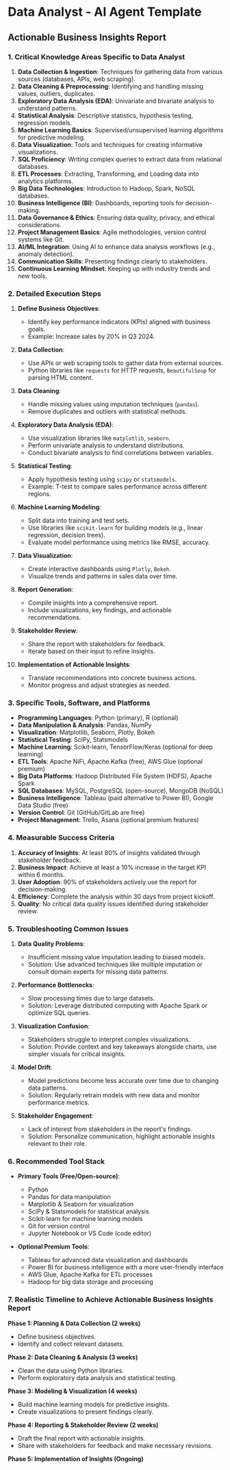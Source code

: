 # Data Analyst - AI Agent Template

## Actionable Business Insights Report

### 1. Critical Knowledge Areas Specific to Data Analyst

1. **Data Collection & Ingestion**: Techniques for gathering data from various sources (databases, APIs, web scraping).
2. **Data Cleaning & Preprocessing**: Identifying and handling missing values, outliers, duplicates.
3. **Exploratory Data Analysis (EDA)**: Univariate and bivariate analysis to understand patterns.
4. **Statistical Analysis**: Descriptive statistics, hypothesis testing, regression models.
5. **Machine Learning Basics**: Supervised/unsupervised learning algorithms for predictive modeling.
6. **Data Visualization**: Tools and techniques for creating informative visualizations.
7. **SQL Proficiency**: Writing complex queries to extract data from relational databases.
8. **ETL Processes**: Extracting, Transforming, and Loading data into analytics platforms.
9. **Big Data Technologies**: Introduction to Hadoop, Spark, NoSQL databases.
10. **Business Intelligence (BI)**: Dashboards, reporting tools for decision-making.
11. **Data Governance & Ethics**: Ensuring data quality, privacy, and ethical considerations.
12. **Project Management Basics**: Agile methodologies, version control systems like Git.
13. **AI/ML Integration**: Using AI to enhance data analysis workflows (e.g., anomaly detection).
14. **Communication Skills**: Presenting findings clearly to stakeholders.
15. **Continuous Learning Mindset**: Keeping up with industry trends and new tools.

### 2. Detailed Execution Steps

1. **Define Business Objectives**:
   - Identify key performance indicators (KPIs) aligned with business goals.
   - Example: Increase sales by 20% in Q3 2024.

2. **Data Collection**:
   - Use APIs or web scraping tools to gather data from external sources.
   - Python libraries like `requests` for HTTP requests, `BeautifulSoup` for parsing HTML content.

3. **Data Cleaning**:
   - Handle missing values using imputation techniques (`pandas`).
   - Remove duplicates and outliers with statistical methods.

4. **Exploratory Data Analysis (EDA)**:
   - Use visualization libraries like `matplotlib`, `seaborn`.
   - Perform univariate analysis to understand distributions.
   - Conduct bivariate analysis to find correlations between variables.

5. **Statistical Testing**:
   - Apply hypothesis testing using `scipy` or `statsmodels`.
   - Example: T-test to compare sales performance across different regions.

6. **Machine Learning Modeling**:
   - Split data into training and test sets.
   - Use libraries like `scikit-learn` for building models (e.g., linear regression, decision trees).
   - Evaluate model performance using metrics like RMSE, accuracy.

7. **Data Visualization**:
   - Create interactive dashboards using `Plotly`, `Bokeh`.
   - Visualize trends and patterns in sales data over time.

8. **Report Generation**:
   - Compile insights into a comprehensive report.
   - Include visualizations, key findings, and actionable recommendations.

9. **Stakeholder Review**:
   - Share the report with stakeholders for feedback.
   - Iterate based on their input to refine insights.

10. **Implementation of Actionable Insights**:
    - Translate recommendations into concrete business actions.
    - Monitor progress and adjust strategies as needed.

### 3. Specific Tools, Software, and Platforms

- **Programming Languages**: Python (primary), R (optional)
- **Data Manipulation & Analysis**: Pandas, NumPy
- **Visualization**: Matplotlib, Seaborn, Plotly, Bokeh
- **Statistical Testing**: SciPy, Statsmodels
- **Machine Learning**: Scikit-learn, TensorFlow/Keras (optional for deep learning)
- **ETL Tools**: Apache NiFi, Apache Kafka (free), AWS Glue (optional premium)
- **Big Data Platforms**: Hadoop Distributed File System (HDFS), Apache Spark
- **SQL Databases**: MySQL, PostgreSQL (open-source), MongoDB (NoSQL)
- **Business Intelligence**: Tableau (paid alternative to Power BI), Google Data Studio (free)
- **Version Control**: Git (GitHub/GitLab are free)
- **Project Management**: Trello, Asana (optional premium features)

### 4. Measurable Success Criteria

1. **Accuracy of Insights**: At least 80% of insights validated through stakeholder feedback.
2. **Business Impact**: Achieve at least a 10% increase in the target KPI within 6 months.
3. **User Adoption**: 90% of stakeholders actively use the report for decision-making.
4. **Efficiency**: Complete the analysis within 30 days from project kickoff.
5. **Quality**: No critical data quality issues identified during stakeholder review.

### 5. Troubleshooting Common Issues

1. **Data Quality Problems**:
   - Insufficient missing value imputation leading to biased models.
   - Solution: Use advanced techniques like multiple imputation or consult domain experts for missing data patterns.

2. **Performance Bottlenecks**:
   - Slow processing times due to large datasets.
   - Solution: Leverage distributed computing with Apache Spark or optimize SQL queries.

3. **Visualization Confusion**:
   - Stakeholders struggle to interpret complex visualizations.
   - Solution: Provide context and key takeaways alongside charts, use simpler visuals for critical insights.

4. **Model Drift**:
   - Model predictions become less accurate over time due to changing data patterns.
   - Solution: Regularly retrain models with new data and monitor performance metrics.

5. **Stakeholder Engagement**:
   - Lack of interest from stakeholders in the report's findings.
   - Solution: Personalize communication, highlight actionable insights relevant to their role.

### 6. Recommended Tool Stack

- **Primary Tools (Free/Open-source)**:
  - Python
  - Pandas for data manipulation
  - Matplotlib & Seaborn for visualization
  - SciPy & Statsmodels for statistical analysis
  - Scikit-learn for machine learning models
  - Git for version control
  - Jupyter Notebook or VS Code (code editor)

- **Optional Premium Tools**:
  - Tableau for advanced data visualization and dashboards
  - Power BI for business intelligence with a more user-friendly interface
  - AWS Glue, Apache Kafka for ETL processes
  - Hadoop for big data storage and processing

### 7. Realistic Timeline to Achieve Actionable Business Insights Report

**Phase 1: Planning & Data Collection (2 weeks)**
- Define business objectives.
- Identify and collect relevant datasets.

**Phase 2: Data Cleaning & Analysis (3 weeks)**
- Clean the data using Python libraries.
- Perform exploratory data analysis and statistical testing.

**Phase 3: Modeling & Visualization (4 weeks)**
- Build machine learning models for predictive insights.
- Create visualizations to present findings clearly.

**Phase 4: Reporting & Stakeholder Review (2 weeks)**
- Draft the final report with actionable insights.
- Share with stakeholders for feedback and make necessary revisions.

**Phase 5: Implementation of Insights (Ongoing)**


